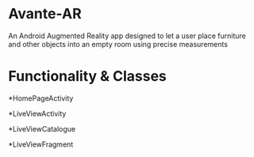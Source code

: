 # Avante-AR
An Android Augmented Reality app designed to let a user place furniture and other objects into an empty room using precise measurements

# Functionality & Classes
*HomePageActivity

*LiveViewActivity

*LiveViewCatalogue

*LiveViewFragment
